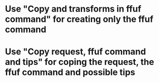 
# Use "Copy and transforms in ffuf command" for creating only the ffuf command

# Use "Copy request, ffuf command and tips" for coping the request, the ffuf command and possible tips